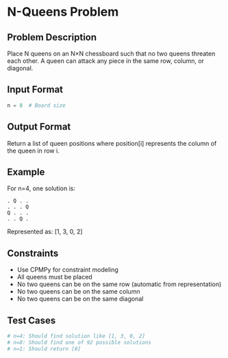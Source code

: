 # N-Queens Problem

## Problem Description
Place N queens on an N×N chessboard such that no two queens threaten each other. A queen can attack any piece in the same row, column, or diagonal.

## Input Format
```python
n = 8  # Board size
```

## Output Format
Return a list of queen positions where position[i] represents the column of the queen in row i.

## Example
For n=4, one solution is:
```
. Q . .
. . . Q
Q . . .
. . Q .
```
Represented as: [1, 3, 0, 2]

## Constraints
- Use CPMPy for constraint modeling
- All queens must be placed
- No two queens can be on the same row (automatic from representation)
- No two queens can be on the same column
- No two queens can be on the same diagonal

## Test Cases
```python
# n=4: Should find solution like [1, 3, 0, 2]
# n=8: Should find one of 92 possible solutions
# n=1: Should return [0]
```